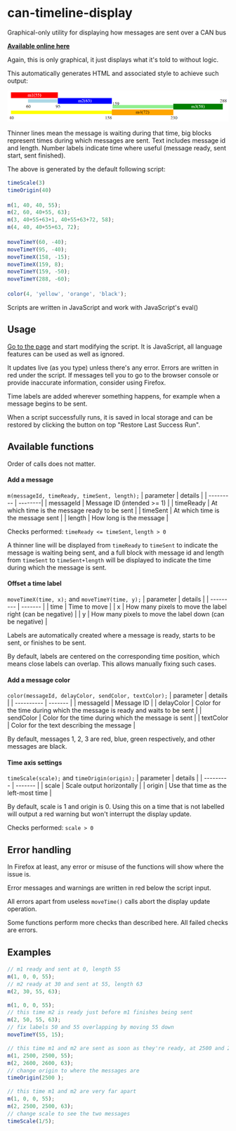 # can-timeline-display
Graphical-only utility for displaying how messages are sent over a CAN bus

[**Available online here**](https://amecn.github.io/can-timeline-display/)

Again, this is only graphical, it just displays what it's told to without logic.

This automatically generates HTML and associated style to achieve such output:

![Contribution guidelines for this project](example.png)

Thinner lines mean the message is waiting during that time, big blocks represent times during which messages are sent. Text includes message id and length. Number labels indicate time where useful (message ready, sent start, sent finished).

The above is generated by the default following script:

```js
timeScale(3)
timeOrigin(40)

m(1, 40, 40, 55);
m(2, 60, 40+55, 63);
m(3, 40+55+63+1, 40+55+63+72, 58);
m(4, 40, 40+55+63, 72);

moveTimeY(60, -40);
moveTimeY(95, -40);
moveTimeX(158, -15);
moveTimeX(159, 8);
moveTimeY(159, -50);
moveTimeY(288, -60);

color(4, 'yellow', 'orange', 'black');
```

Scripts are written in JavaScript and work with JavaScript's eval()

## Usage
[Go to the page](https://amecn.github.io/can-timeline-display/) and start modifying the script. It is JavaScript, all language features can be used as well as ignored.

It updates live (as you type) unless there's any error. Errors are written in red under the script. If messages tell you to go to the browser console or provide inaccurate information, consider using Firefox.

Time labels are added wherever something happens, for example when a message begins to be sent.

When a script successfully runs, it is saved in local storage and can be restored by clicking the button on top "Restore Last Success Run".

## Available functions
Order of calls does not matter.

#### Add a message
`m(messageId, timeReady, timeSent, length);`
| parameter | details |
| --------- | --------|
| messageId | Message ID (intended >= 1) |
| timeReady | At which time is the message ready to be sent |
| timeSent  | At which time is the message sent |
| length    | How long is the message |

Checks performed:
`timeReady <= timeSent`,
`length > 0`

A thinner line will be displayed from `timeReady` to `timeSent` to indicate the message is waiting being sent, and a full block with message id and length from `timeSent` to `timeSent+length` will be displayed to indicate the time during which the message is sent.

#### Offset a time label
`moveTimeX(time, x);` and `moveTimeY(time, y);`
| parameter | details |
| --------- | ------- |
| time      | Time to move |
| x         | How many pixels to move the label right (can be negative) |
| y         | How many pixels to move the label down (can be negative) |

Labels are automatically created where a message is ready, starts to be sent, or finishes to be sent.

By default, labels are centered on the corresponding time position, which means close labels can overlap.
This allows manually fixing such cases.

#### Add a message color
`color(messageId, delayColor, sendColor, textColor);`
| parameter  | details |
| ---------- | ------- |
| messageId  | Message ID |
| delayColor | Color for the time during which the message is ready and waits to be sent |
| sendColor  | Color for the time during which the message is sent |
| textColor  | Color for the text describing the message |

By default, messages 1, 2, 3 are red, blue, green respectively, and other messages are black.

#### Time axis settings
`timeScale(scale);` and `timeOrigin(origin);`
| parameter | details |
| --------- | ------- |
| scale     | Scale output horizontally |
| origin    | Use that time as the left-most time |

By default, scale is 1 and origin is 0. Using this on a time that is not labelled will output a red warning but won't interrupt the display update.

Checks performed:
`scale > 0`

## Error handling
In Firefox at least, any error or misuse of the functions will show where the issue is.

Error messages and warnings are written in red below the script input.

All errors apart from useless `moveTime()` calls abort the display update operation.

Some functions perform more checks than described here. All failed checks are errors.

## Examples
```js
// m1 ready and sent at 0, length 55
m(1, 0, 0, 55);
// m2 ready at 30 and sent at 55, length 63
m(2, 30, 55, 63);
```

```js
m(1, 0, 0, 55);
// this time m2 is ready just before m1 finishes being sent
m(2, 50, 55, 63);
// fix labels 50 and 55 overlapping by moving 55 down
moveTimeY(55, 15);
```

```js
// this time m1 and m2 are sent as soon as they're ready, at 2500 and 2600
m(1, 2500, 2500, 55);
m(2, 2600, 2600, 63);
// change origin to where the messages are
timeOrigin(2500 );
```

```js
// this time m1 and m2 are very far apart
m(1, 0, 0, 55);
m(2, 2500, 2500, 63);
// change scale to see the two messages
timeScale(1/5);
```
